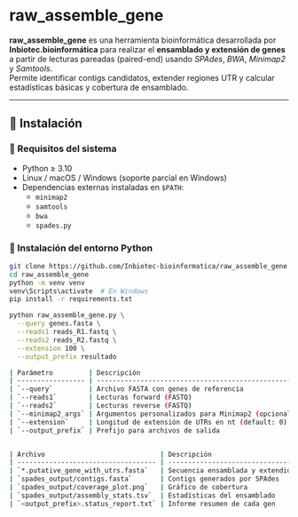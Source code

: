# raw_assemble_gene

**raw_assemble_gene** es una herramienta bioinformática desarrollada por **Inbiotec.bioinformática** para realizar el **ensamblado y extensión de genes** a partir de lecturas pareadas (paired-end) usando *SPAdes*, *BWA*, *Minimap2* y *Samtools*.  
Permite identificar contigs candidatos, extender regiones UTR y calcular estadísticas básicas y cobertura de ensamblado.

---

## 🚀 Instalación

### 🔹 Requisitos del sistema
- Python ≥ 3.10  
- Linux / macOS / Windows (soporte parcial en Windows)
- Dependencias externas instaladas en `$PATH`:
  - `minimap2`
  - `samtools`
  - `bwa`
  - `spades.py`

### 🔹 Instalación del entorno Python
```bash
git clone https://github.com/Inbiotec-bioinformatica/raw_assemble_gene.git
cd raw_assemble_gene
python -m venv venv
venv\Scripts\activate  # En Windows
pip install -r requirements.txt

python raw_assemble_gene.py \
  --query genes.fasta \
  --reads1 reads_R1.fastq \
  --reads2 reads_R2.fastq \
  --extension 100 \
  --output_prefix resultado

| Parámetro         | Descripción                                        |
| ----------------- | -------------------------------------------------- |
| `--query`         | Archivo FASTA con genes de referencia              |
| `--reads1`        | Lecturas forward (FASTQ)                           |
| `--reads2`        | Lecturas reverse (FASTQ)                           |
| `--minimap2_args` | Argumentos personalizados para Minimap2 (opcional) |
| `--extension`     | Longitud de extensión de UTRs en nt (default: 0)   |
| `--output_prefix` | Prefijo para archivos de salida                    |


| Archivo                             | Descripción                      |
| ----------------------------------- | -------------------------------- |
| `*.putative_gene_with_utrs.fasta`   | Secuencia ensamblada y extendida |
| `spades_output/contigs.fasta`       | Contigs generados por SPAdes     |
| `spades_output/coverage_plot.png`   | Gráfico de cobertura             |
| `spades_output/assembly_stats.tsv`  | Estadísticas del ensamblado      |
| `<output_prefix>.status_report.txt` | Informe resumen de cada gen      |

